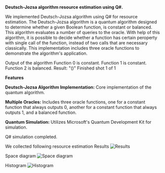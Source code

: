 **Deutsch-Jozsa algorithm resource estimation using Q#.**

We implemented Deutsch-Jozsa algorithm using Q# for resource estimation. The Deutsch-Jozsa algorithm is a quantum algorithm designed to determine whether a given Boolean function, is constant or balanced. This algorithm evaluates a number of queries to the oracle. With help of this algorithm, it is possible to decide whether a function has certain peroperty with single call of the function, instead of two calls that are necessary classically. This implementation includes three oracle functions to demonstrate the algorithm's application.

Output of the algorithm
Function 0 is constant.
Function 1 is constant.
Function 2 is balanced.
Result: "()"
Finished shot 1 of 1

**Features**

**Deutsch-Jozsa Algorithm Implementation:** Core implementation of the quantum algorithm.

**Multiple Oracles:** Includes three oracle functions, one for a constant function that always outputs 0, another for a constant function that always outputs 1, and a balanced function.

**Quantum Simulation:** Utilizes Microsoft's Quantum Development Kit for simulation.

Q# simulation completed.


We collected following resource estimation
Results 
![Results](https://github.com/barnotas/microsoft_quantum_challange/assets/61534987/bd773297-110e-476e-b464-f00b40acf837)

Space diagram
![Space diagram](https://github.com/barnotas/microsoft_quantum_challange/assets/61534987/0bce23e7-b3f1-428f-b350-749a5e56674c)

Histogram
![Histogram](https://github.com/barnotas/microsoft_quantum_challange/assets/61534987/2429a683-c60f-444b-ad23-7ea6793e9248)



